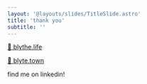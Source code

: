 ```yaml
---
layout: '@layouts/slides/TitleSlide.astro'
title: 'thank you'
subtitle: ''
---
```

[🔗 blythe.life](https://blythe.life)

[🔗 blyte.town](https://blyte.town)

find me on linkedin!
